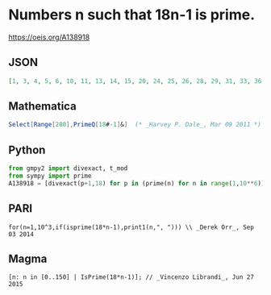 # Numbers n such that 18n\-1 is prime\.
https://oeis.org/A138918
## JSON
```JSON
[1, 3, 4, 5, 6, 10, 11, 13, 14, 15, 20, 24, 25, 26, 28, 29, 31, 33, 36, 38, 39, 40, 43, 45, 46, 48, 49, 53, 54, 59, 61, 64, 66, 68, 70, 71, 76, 80, 83, 84, 88, 89, 90, 91, 95, 104, 105, 106, 110, 111, 115, 116, 119, 123, 126, 130, 131, 133, 134, 136, 144, 145, 148, 150]
```
## Mathematica
```Mathematica
Select[Range[200],PrimeQ[18#-1]&]  (* _Harvey P. Dale_, Mar 09 2011 *)
```
## Python
```Python
from gmpy2 import divexact, t_mod
from sympy import prime
A138918 = [divexact(p+1,18) for p in (prime(n) for n in range(1,10**6)) if not t_mod(p+1,18)] # _Chai Wah Wu_, Sep 02 2014
```
## PARI
```PARI
for(n=1,10^3,if(isprime(18*n-1),print1(n,", "))) \\ _Derek Orr_, Sep 03 2014
```
## Magma
```Magma
[n: n in [0..150] | IsPrime(18*n-1)]; // _Vincenzo Librandi_, Jun 27 2015
```
